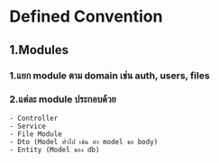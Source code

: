 # Defined Convention

## 1.Modules
### 1.แยก module ตาม domain เช่น auth, users, files
### 2.แต่ละ module ประกอบด้วย
    - Controller
    - Service
    - File Module
    - Dto (Model ทั่วไป เช่น ทำ model ขอ body)
    - Entity (Model ของ db)
